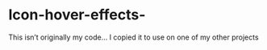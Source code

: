 # Icon-hover-effects-
This isn’t originally my code… I copied it to use on one of my other projects 
